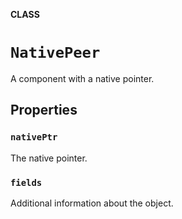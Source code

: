 **CLASS**

# `NativePeer`

A component with a native pointer.

## Properties
### `nativePtr`

The native pointer.

### `fields`

Additional information about the object.
